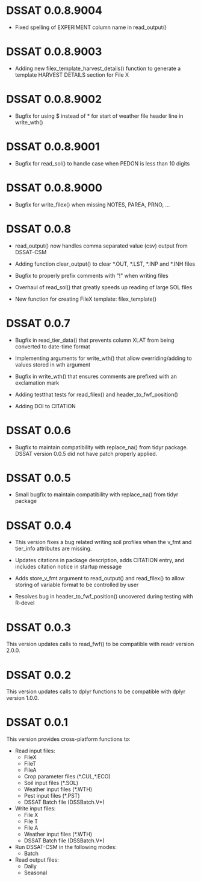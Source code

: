 # DSSAT 0.0.8.9004

- Fixed spelling of EXPERIMENT column name in read_output()

# DSSAT 0.0.8.9003

- Adding new filex_template_harvest_details() function to generate a template HARVEST DETAILS section for File X

# DSSAT 0.0.8.9002

- Bugfix for using $ instead of * for start of weather file header line in write_wth()

# DSSAT 0.0.8.9001

- Bugfix for read_sol() to handle case when PEDON is less than 10 digits

# DSSAT 0.0.8.9000

- Bugfix for write_filex() when missing NOTES, PAREA, PRNO, ...

# DSSAT 0.0.8

- read_output() now handles comma separated value (csv) output from DSSAT-CSM

- Adding function clear_output() to clear \*.OUT, \*.LST, \*.INP and \*.INH files

- Bugfix to properly prefix comments with "!" when writing files

- Overhaul of read_sol() that greatly speeds up reading of large SOL files

- New function for creating FileX template: filex_template()

# DSSAT 0.0.7

- Bugfix in read_tier_data() that prevents column XLAT from being converted to date-time format

- Implementing arguments for write_wth() that allow overriding/adding to values stored in wth argument

- Bugfix in write_wth() that ensures comments are prefixed with an exclamation mark

- Adding testthat tests for read_filex() and header_to_fwf_position()

- Adding DOI to CITATION

# DSSAT 0.0.6

- Bugfix to maintain compatibility with replace_na() from tidyr package. DSSAT version 0.0.5 did not have patch properly applied.

# DSSAT 0.0.5

- Small bugfix to maintain compatibility with replace_na() from tidyr package

# DSSAT 0.0.4

- This version fixes a bug related writing soil profiles when the v_fmt and tier_info attributes are missing.

- Updates citations in package description, adds CITATION entry, and includes citation notice in startup message

- Adds store_v_fmt argument to read_output() and read_filex() to allow storing of variable format to be controlled by user

- Resolves bug in header_to_fwf_position() uncovered during testing with R-devel

# DSSAT 0.0.3

This version updates calls to read_fwf() to be compatible with readr version 2.0.0.

# DSSAT 0.0.2

This version updates calls to dplyr functions to be compatible with dplyr version 1.0.0.

# DSSAT 0.0.1

This version provides cross-platform functions to:
  - Read input files:
    - FileX
    - FileT
    - FileA
    - Crop parameter files (\*.CUL,\*.ECO)
    - Soil input files (\*.SOL)
    - Weather input files (\*.WTH)
    - Pest input files (\*.PST)
    - DSSAT Batch file (DSSBatch.V\*)
- Write input files:
    - File X
    - File T
    - File A
    - Weather input files (\*.WTH)
    - DSSAT Batch file (DSSBatch.V\*)
- Run DSSAT-CSM in the following modes:
    - Batch
- Read output files:
    - Daily
    - Seasonal
